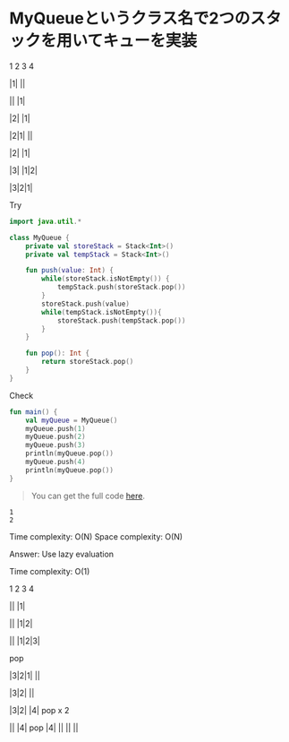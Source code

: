 # MyQueueというクラス名で2つのスタックを用いてキューを実装

<!--- TEST_NAME MyQueueTest -->

1 2 3 4

|1| ||

|| |1|

|2| |1|

|2|1| ||

|2| |1|

|3| |1|2|

|3|2|1|

Try

```kotlin
import java.util.*

class MyQueue {
    private val storeStack = Stack<Int>()
    private val tempStack = Stack<Int>()

    fun push(value: Int) {
        while(storeStack.isNotEmpty()) {
            tempStack.push(storeStack.pop())
        }
        storeStack.push(value)
        while(tempStack.isNotEmpty()){
            storeStack.push(tempStack.pop())
        }
    }

    fun pop(): Int {
        return storeStack.pop()
    }
}
```

Check

```kotlin
fun main() {
    val myQueue = MyQueue()
    myQueue.push(1)
    myQueue.push(2)
    myQueue.push(3)
    println(myQueue.pop())
    myQueue.push(4)
    println(myQueue.pop())
}
```

> You can get the full code [here](../src/test/kotlin/stackqueue/example-queue-by-stack-01.kt).

```text
1
2
```

Time complexity: O(N)
Space complexity: O(N)

<!--- TEST -->


Answer: Use lazy evaluation

Time complexity: O(1)

1 2 3 4

|| |1|

|| |1|2|


|| |1|2|3|

pop

|3|2|1| ||

|3|2| ||

|3|2| |4|
pop x 2

|| |4|
pop
|4| ||
|| ||